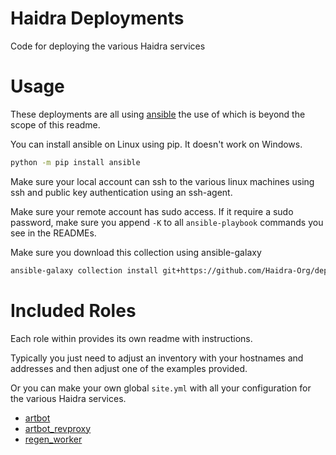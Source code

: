# Haidra Deployments

Code for deploying the various Haidra services

# Usage

These deployments are all using [ansible](https://www.ansible.com/) the use of which is beyond the scope of this readme. 

You can install ansible on Linux using pip. It doesn't work on Windows.

```bash
python -m pip install ansible
```

Make sure your local account can ssh to the various linux machines using ssh and public key authentication using an ssh-agent.

Make sure your remote account has sudo access. If it require a sudo password, make sure you append `-K` to all `ansible-playbook` commands you see in the READMEs.

Make sure you download this collection using ansible-galaxy

```bash
ansible-galaxy collection install git+https://github.com/Haidra-Org/deployments
```


# Included Roles

Each role within provides its own readme with instructions. 

Typically you just need to adjust an inventory with your hostnames and addresses and then adjust one of the examples provided.

Or you can make your own global `site.yml` with all your configuration for the various Haidra services.


* [artbot](roles/artbot/README.md)
* [artbot_revproxy](roles/artbot_revproxy/README.md)
* [regen_worker](roles/regen_worker/README.md)
